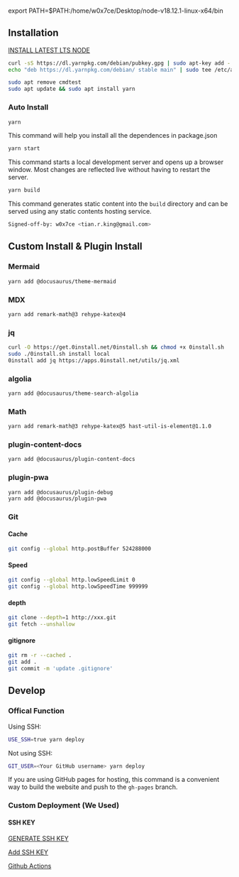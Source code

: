 
###

export PATH=$PATH:/home/w0x7ce/Desktop/node-v18.12.1-linux-x64/bin

## Installation

[INSTALL LATEST LTS NODE](https://github.com/nodejs/release#release-schedule)

```bash
curl -sS https://dl.yarnpkg.com/debian/pubkey.gpg | sudo apt-key add -
echo "deb https://dl.yarnpkg.com/debian/ stable main" | sudo tee /etc/apt/sources.list.d/yarn.list
```

```bash
sudo apt remove cmdtest
sudo apt update && sudo apt install yarn
```

### Auto Install

```bash
yarn
```
This command will help you install all the dependences in package.json


```bash
yarn start
```

This command starts a local development server and opens up a browser window. Most changes are reflected live without having to restart the server.

```bash
yarn build
```

This command generates static content into the `build` directory and can be served using any static contents hosting service.

```bash title='Signed'
Signed-off-by: w0x7ce <tian.r.king@gmail.com>
```

## Custom Install & Plugin Install

### Mermaid

```bash
yarn add @docusaurus/theme-mermaid
```

### MDX

```bash
yarn add remark-math@3 rehype-katex@4
```

### jq

```bash
curl -O https://get.0install.net/0install.sh && chmod +x 0install.sh
sudo ./0install.sh install local
0install add jq https://apps.0install.net/utils/jq.xml
```

### algolia

```bash
yarn add @docusaurus/theme-search-algolia
```

### Math

```bash
yarn add remark-math@3 rehype-katex@5 hast-util-is-element@1.1.0
```

### plugin-content-docs

```bash
yarn add @docusaurus/plugin-content-docs
```

### plugin-pwa

```bash
yarn add @docusaurus/plugin-debug
yarn add @docusaurus/plugin-pwa
```

### Git 

#### Cache

```bash
git config --global http.postBuffer 524288000
```

#### Speed

```bash
git config --global http.lowSpeedLimit 0
git config --global http.lowSpeedTime 999999
```

#### depth

```bash
git clone --depth=1 http://xxx.git
git fetch --unshallow
```

#### gitignore

```bash
git rm -r --cached .
git add .
git commit -m 'update .gitignore'
```


## Develop

### Offical Function

Using SSH:

```bash
USE_SSH=true yarn deploy
```

Not using SSH:

```bash
GIT_USER=<Your GitHub username> yarn deploy
```

If you are using GitHub pages for hosting, this command is a convenient way to build the website and push to the `gh-pages` branch.

### Custom Deployment (We Used)

#### SSH KEY

[GENERATE SSH KEY](https://docs.github.com/en/authentication/connecting-to-github-with-ssh/generating-a-new-ssh-key-and-adding-it-to-the-ssh-agent)

[Add SSH KEY](https://github.com/settings/keys)

[Github Actions](https://github.com/{$USER}/{Workspace}/settings/secrets/actions)

